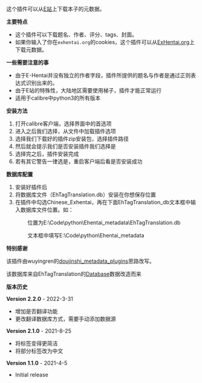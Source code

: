 这个插件可以从[E站](https://e-hentai.org/)上下载本子的元数据。

**主要特点**

- 这个插件可以下载题名、作者、评分、tags、封面。
- 如果你输入了你在`exhentai.org`的cookies，这个插件可以从[ExHentai.org](https://exhentai.org/)上下载元数据。

**一些需要注意的事**

- 由于E-Hentai并没有独立的作者字段，插件所提供的题名与作者是通过正则表达式识别出来的。
- 由于E站的特殊性，大陆地区需要使用梯子，插件才能正常运行
- 适用于calibre中python3的所有版本

**安装方法**

1. 打开calibre客户端，选择界面中的首选项
2. 进入之后我们选择，从文件中加载插件选项
3. 选择我们下载好的插件zip安装包，选择插件路径
4. 然后就会提示我们是否安装插件我们选择是
5. 选择完之后，插件安装完成
6. 若有其它警告一律选是，重启客户端后看是否安装成功

**数据库配置**

1. 安装好插件后
2. 将数据库文件（EhTagTranslation.db）安装在你想保存位置
3. 在插件中勾选Chinese_Exhentai，再在下面EhTagTranslation_db文本框中输入数据库文件位置。如：

&emsp;&emsp;&emsp;&emsp;位置为E:\Code\python\Ehentai_metadata\EhTagTranslation.db

&emsp;&emsp;&emsp;&emsp;文本框中填写E:\Code\python\Ehentai_metadata


**特别感谢**

该插件由wuyingren的[doujinshi_metadata_plugins](https://github.com/yingziwu/doujinshi_metadata_plugins)思路改写。

该数据库来自EhTagTranslation的[Database](https://github.com/EhTagTranslation/Database)数据改造而来

**版本历史**


**Version 2.2.0** - 2022-3-31

- 增加是否翻译功能
- 更改翻译数据库方式，需要手动添加数据源


**Version 2.1.0** - 2021-8-25

- 将标签变得更简洁
- 将部分标签改为中文


**Version 1.1.0** - 2021-4-5

- Initial release
